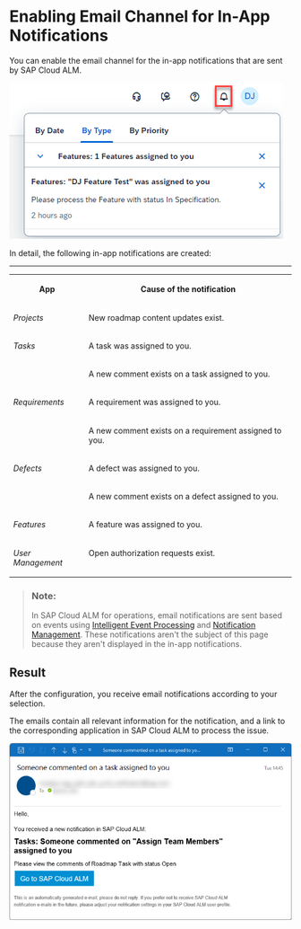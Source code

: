 <!-- loiofbd50d1ee4694e4eb1e94e387a28ec7f -->

# Enabling Email Channel for In-App Notifications

You can enable the email channel for the in-app notifications that are sent by SAP Cloud ALM.

![](images/Screenshot_Enabling_Email_Channel_for_SAP_Cloud_ALM_In-app_Notifications_1_d147bf0.png)

In detail, the following in-app notifications are created:

****


<table>
<tr>
<th valign="top">

App

</th>
<th valign="top">

Cause of the notification

</th>
</tr>
<tr>
<td valign="top">

*Projects* 

</td>
<td valign="top">

New roadmap content updates exist.

</td>
</tr>
<tr>
<td valign="top" rowspan="2">

*Tasks* 

</td>
<td valign="top">

A task was assigned to you.

</td>
</tr>
<tr>
<td valign="top">

A new comment exists on a task assigned to you.

</td>
</tr>
<tr>
<td valign="top" rowspan="2">

*Requirements* 

</td>
<td valign="top">

A requirement was assigned to you.

</td>
</tr>
<tr>
<td valign="top">

A new comment exists on a requirement assigned to you.

</td>
</tr>
<tr>
<td valign="top" rowspan="2">

*Defects* 

</td>
<td valign="top">

A defect was assigned to you.

</td>
</tr>
<tr>
<td valign="top">

A new comment exists on a defect assigned to you.

</td>
</tr>
<tr>
<td valign="top">

*Features* 

</td>
<td valign="top">

A feature was assigned to you.

</td>
</tr>
<tr>
<td valign="top">

*User Management* 

</td>
<td valign="top">

Open authorization requests exist.

</td>
</tr>
</table>

> ### Note:  
> In SAP Cloud ALM for operations, email notifications are sent based on events using [Intelligent Event Processing](https://help.sap.com/docs/cloud-alm/applicationhelp/intelligent-event-processing) and [Notification Management](https://help.sap.com/docs/cloud-alm/applicationhelp/notification-management). These notifications aren't the subject of this page because they aren't displayed in the in-app notifications.



<a name="loiofbd50d1ee4694e4eb1e94e387a28ec7f__section_tyw_d5b_kbc"/>

## Result

After the configuration, you receive email notifications according to your selection.

The emails contain all relevant information for the notification, and a link to the corresponding application in SAP Cloud ALM to process the issue.

![](images/Screenshot_Enabling_Email_Channel_for_SAP_Cloud_ALM_In-app_Notifications_3_fe2a9de.png)

